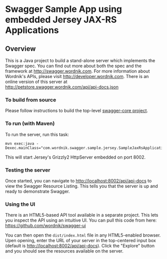 # Swagger Sample App using embedded Jersey JAX-RS Applications

## Overview
This is a Java project to build a stand-alone server which implements the Swagger spec.  You can find out 
more about both the spec and the framework at http://swagger.wordnik.com.  For more information 
about Wordnik's APIs, please visit http://developer.wordnik.com.  There is an online version of this
server at http://petstore.swagger.wordnik.com/api/api-docs.json

### To build from source
Please follow instructions to build the top-level [swagger-core project](https://github.com/wordnik/swagger-core).

### To run (with Maven)
To run the server, run this task:

    mvn exec:java -Dexec.mainClass="com.wordnik.swagger.sample.jersey.SampleJaxRsApplication"

This will start Jersey's Grizzly2 HttpServer embedded on port 8002.

### Testing the server
Once started, you can navigate to [http://localhost:8002/api/api-docs](http://localhost:8002/api/api-docs) to view the Swagger Resource Listing.
This tells you that the server is up and ready to demonstrate Swagger.

### Using the UI
There is an HTML5-based API tool available in a separate project.  This lets you inspect the API using an 
intuitive UI.  You can pull this code from here:  https://github.com/wordnik/swagger-ui

You can then open the `dist/index.html` file in any HTML5-enabled browser.  Upen opening, enter the
URL of your server in the top-centered input box (default is [http://localhost:8002/api/api-docs](http://localhost:8002/api/api-docs)).  Click the "Explore" 
button and you should see the resources available on the server.